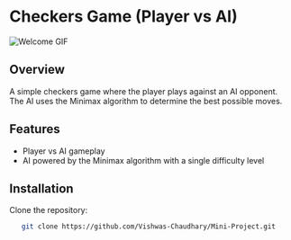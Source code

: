# Checkers Game (Player vs AI)

![Welcome GIF](https://media4.giphy.com/media/v1.Y2lkPTc5MGI3NjExaGh3dnlybnhkbnZ4dGtqYW95aWxlMzgyb2lpOWdzc3YxZmw2enJ6YiZlcD12MV9pbnRlcm5hbF9naWZfYnlfaWQmY3Q9Zw/3o7WIpZtWCbVWdbZte/giphy.webp)

## Overview
A simple checkers game where the player plays against an AI opponent. The AI uses the Minimax algorithm to determine the best possible moves.

## Features
- Player vs AI gameplay
- AI powered by the Minimax algorithm with a single difficulty level

## Installation
Clone the repository:
```bash
   git clone https://github.com/Vishwas-Chaudhary/Mini-Project.git
